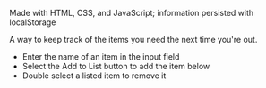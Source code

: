 Made with HTML, CSS, and JavaScript; information persisted with localStorage

A way to keep track of the items you need the next time you're out.

* Enter the name of an item in the input field
* Select the Add to List button to add the item below
* Double select a listed item to remove it